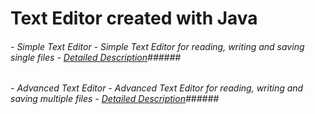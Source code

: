 # Text Editor created with Java
###### - Simple Text Editor - Simple Text Editor for reading, writing and saving single files - [Detailed Description](/doc)######

###### - Advanced Text Editor - Advanced Text Editor for reading, writing and saving multiple files - [Detailed Description](/doc)######
